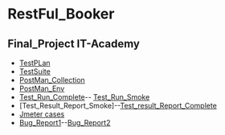 # RestFul_Booker
## Final_Project IT-Academy


- [TestPLan](https://github.com/MaksimTupitsyn/RestFul_Booker/blob/main/Test%20PLan.txt)
- [TestSuite](http://178.124.206.46:8000/index.php?/suites/view/1316&group_by=cases:section_id&group_order=asc)
- [PostMan_Collection](https://github.com/MaksimTupitsyn/RestFul_Booker/blob/main/Rest_Full_Booker_Accepted.postman_collection.json)
- [PostMan_Env](https://github.com/MaksimTupitsyn/RestFul_Booker/blob/main/Restful_Booker.postman_environment.json)
- [Test_Run_Complete](http://178.124.206.46:8000/index.php?/runs/view/2122&group_by=cases:section_id&group_order=asc)--
[Test_Run_Smoke](http://178.124.206.46:8000/index.php?/runs/view/2121&group_by=cases:section_id&group_order=asc)
- [Test_Result_Report_Smoke]--[Test_result_Report_Complete]()
- [Jmeter cases](https://github.com/MaksimTupitsyn/RestFul_Booker/blob/main/Jmeter_restful_booker.jmx)
- [Bug_Report1](https://jr.it-academy.by/browse/GLDST4022-299)--[Bug_Report2](https://jr.it-academy.by/browse/GLDST4022-300)

